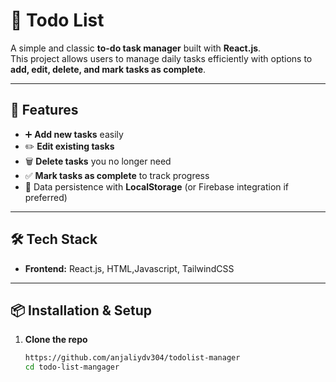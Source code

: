 # 📝 Todo List

A simple and classic **to-do task manager** built with **React.js**.  
This project allows users to manage daily tasks efficiently with options to **add, edit, delete, and mark tasks as complete**.  

---

## 🚀 Features
- ➕ **Add new tasks** easily  
- ✏️ **Edit existing tasks**  
- 🗑️ **Delete tasks** you no longer need  
- ✅ **Mark tasks as complete** to track progress  
- 💾 Data persistence with **LocalStorage** (or Firebase integration if preferred)

---

## 🛠️ Tech Stack
- **Frontend:** React.js, HTML,Javascript, TailwindCSS 

---

## 📦 Installation & Setup

1. **Clone the repo**
   ```bash
   https://github.com/anjaliydv304/todolist-manager
   cd todo-list-mangager

